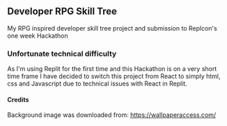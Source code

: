 ## Developer RPG Skill Tree

My RPG inspired developer skill tree project and submission to Replcon's one week Hackathon

### Unfortunate technical difficulty

As I'm using Replit for the first time and this Hackathon is on a very short time frame I have decided to switch this project from React to simply html, css and Javascript due to technical issues with React in Replit.

#### Credits

Background image was downloaded from: https://wallpaperaccess.com/